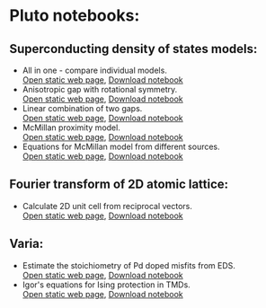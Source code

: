 # Pluto notebooks:

## Superconducting density of states models:
- All in one - compare individual models. \
  <a href="./dos_fit.html" target="_blank">Open static web page</a>, [Download notebook](./dos_fit.jl)
- Anisotropic gap with rotational symmetry. \
  <a href="./dos_fit.html" target="_blank">Open static web page</a>, [Download notebook](./dos_fit.jl)
- Linear combination of two gaps. \
  <a href="./dos_fit.html" target="_blank">Open static web page</a>, [Download notebook](./dos_fit.jl)
- McMillan proximity model. \
  <a href="./dos_fit.html" target="_blank">Open static web page</a>, [Download notebook](./dos_fit.jl)
- Equations for McMillan model from different sources. \
  <a href="./dos_fit.html" target="_blank">Open static web page</a>, [Download notebook](./dos_fit.jl)
  
## Fourier transform of 2D atomic lattice:
- Calculate 2D unit cell from reciprocal vectors. \
  <a href="./fft_lattice.html" target="_blank">Open static web page</a>, [Download notebook](./fft_lattice.jl)

## Varia:
- Estimate the stoichiometry of Pd doped misfits from EDS. \
  <a href="./Pd_doping.html" target="_blank">Open static web page</a>, [Download notebook](./Pd_doping.jl)
- Igor's equations for Ising protection in TMDs. \
  <a href="./igor.html" target="_blank">Open static web page</a>, [Download notebook](./igor.jl)
